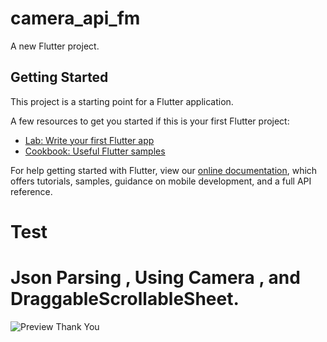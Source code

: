 # camera_api_fm

A new Flutter project.

## Getting Started

This project is a starting point for a Flutter application.

A few resources to get you started if this is your first Flutter project:

- [Lab: Write your first Flutter app](https://flutter.dev/docs/get-started/codelab)
- [Cookbook: Useful Flutter samples](https://flutter.dev/docs/cookbook)

For help getting started with Flutter, view our
[online documentation](https://flutter.dev/docs), which offers tutorials,
samples, guidance on mobile development, and a full API reference.


# Test
# Json Parsing , Using Camera , and DraggableScrollableSheet.

![Preview](https://user-images.githubusercontent.com/49373509/122686050-e22e2100-d22c-11eb-9b6a-9d85aa53e577.jpg)
Thank You
